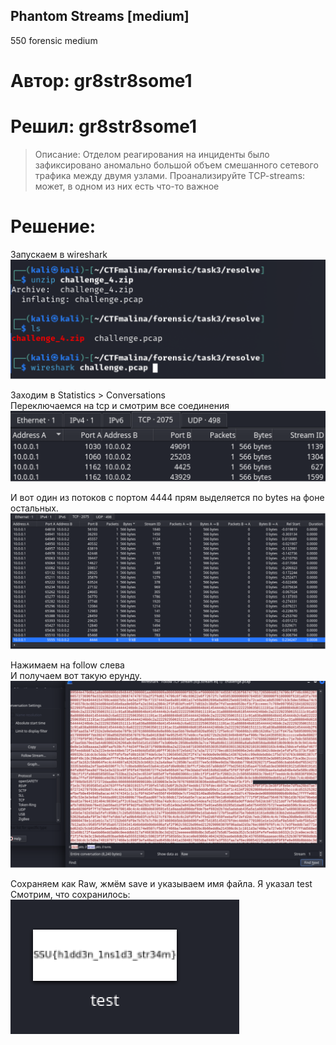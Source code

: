 ## Phantom Streams [medium]
550
forensic medium

# Автор: gr8str8some1
# Решил: gr8str8some1

> Описание: Отделом реагирования на инциденты было зафиксировано аномально большой объем смешанного сетевого трафика между двумя узлами. Проанализируйте TCP-streams: может, в одном из них есть что-то важное

# Решение:
Запускаем в wireshark<br>
![img.png](images/img.png)

Заходим в Statistics > Conversations<br>
Переключаемся на tcp и смотрим все соединения<br>
![img_1.png](images/img_1.png)

И вот один из потоков с портом 4444 прям выделяется по bytes на фоне остальных.<br>
![img_2.png](images/img_2.png)

Нажимаем на follow слева<br>
И получаем вот такую ерунду.<br>
![img_3.png](images/img_3.png)

Сохраняем как Raw, жмём save и указываем имя файла. Я указал test<br>
Смотрим, что сохранилось:<br>
![img_4.png](images/img_4.png)